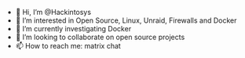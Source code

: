 - 👋 Hi, I’m @Hackintosys
- 👀 I’m interested in Open Source, Linux, Unraid, Firewalls and Docker 
- 🌱 I’m currently investigating Docker
- 💞️ I’m looking to collaborate on open source projects
- 📫 How to reach me: matrix chat

<!---
Hackintosys/Hackintosys is a ✨ special ✨ repository because its `README.md` (this file) appears on your GitHub profile.
You can click the Preview link to take a look at your changes.
--->
